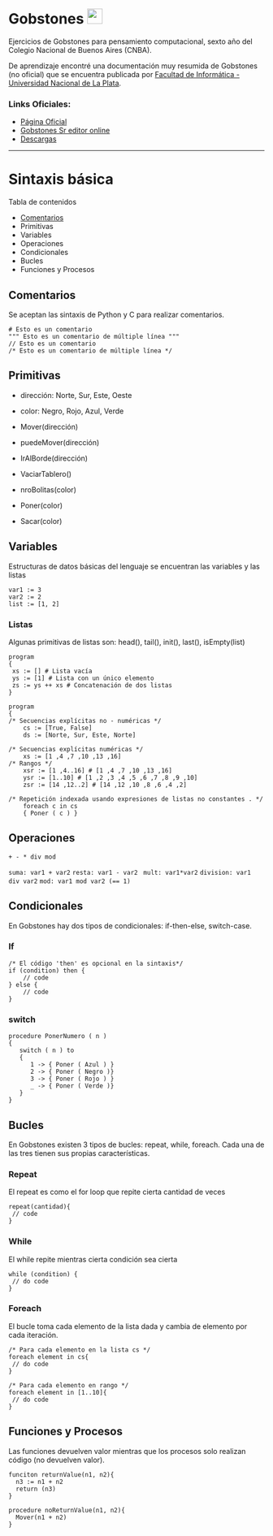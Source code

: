 <h1> Gobstones <img src="https://gobstones.github.io/gobstones-web/images/logo.png" width="30"/></h1>

Ejercicios de Gobstones para pensamiento computacional, sexto año del Colegio Nacional de Buenos Aires (CNBA). 

De aprendizaje encontré una documentación muy resumida de Gobstones (no oficial) que se encuentra publicada por [Facultad de Informática - Universidad Nacional de La Plata](https://sedici.unlp.edu.ar/bitstream/handle/10915/63353/Documento_completo.pdf-PDFA.pdf).

### **Links Oficiales**:
- [Página Oficial](https://gobstones.github.io/)
- [Gobstones Sr editor online](https://gobstones.github.io/gobstones-sr/)
- [Descargas](https://github.com/gobstones/gobstones-web-desktop/releases)

---

# Sintaxis básica
Tabla de contenidos
- [Comentarios](#Comentarios)
- Primitivas
- Variables
- Operaciones
- Condicionales
- Bucles
- Funciones y Procesos

## Comentarios
Se aceptan las sintaxis de Python y C para realizar comentarios.

```
# Esto es un comentario
""" Esto es un comentario de múltiple línea """
// Esto es un comentario
/* Esto es un comentario de múltiple línea */ 
```


## Primitivas
- dirección: Norte, Sur, Este, Oeste
- color: Negro, Rojo, Azul, Verde
 
- Mover(dirección)
- puedeMover(dirección)
- IrAlBorde(dirección)
- VaciarTablero()
- nroBolitas(color)
- Poner(color)
- Sacar(color)


## Variables
Estructuras de datos básicas del lenguaje se encuentran las variables y las listas
```
var1 := 3
var2 := 2
list := [1, 2]
```

### Listas
Algunas primitivas de listas son: head(), tail(), init(), last(), isEmpty(list)
```
program
{
 xs := [] # Lista vacía
 ys := [1] # Lista con un único elemento
 zs := ys ++ xs # Concatenación de dos listas
}
```
```
program
{
/* Secuencias explícitas no - numéricas */
    cs := [True, False]
    ds := [Norte, Sur, Este, Norte]

/* Secuencias explícitas numéricas */
    xs := [1 ,4 ,7 ,10 ,13 ,16]
/* Rangos */
    xsr := [1 ,4..16] # [1 ,4 ,7 ,10 ,13 ,16]
    ysr := [1..10] # [1 ,2 ,3 ,4 ,5 ,6 ,7 ,8 ,9 ,10]
    zsr := [14 ,12..2] # [14 ,12 ,10 ,8 ,6 ,4 ,2]

/* Repetición indexada usando expresiones de listas no constantes . */
    foreach c in cs
    { Poner ( c ) }
```


## Operaciones
```
+ - * div mod
```
```suma: var1 + var2``` ```resta: var1 - var2 ``` ```mult: var1*var2``` ```division: var1 div var2``` ```mod: var1 mod var2 (== 1)```


## Condicionales
En Gobstones hay dos tipos de condicionales: if-then-else, switch-case.

### If
```
/* El código 'then' es opcional en la sintaxis*/
if (condition) then {
    // code
} else {
    // code
}
```

### switch
```
procedure PonerNumero ( n )
{
   switch ( n ) to
   {
      1 -> { Poner ( Azul ) }
      2 -> { Poner ( Negro )}
      3 -> { Poner ( Rojo ) }
      _ -> { Poner ( Verde )}
   }
}
```


## Bucles
En Gobstones existen 3 tipos de bucles: repeat, while, foreach. Cada una de las tres tienen sus propias características.

### Repeat
El repeat es como el for loop que repite cierta cantidad de veces
```
repeat(cantidad){
 // code
}
```

### While
El while repite mientras cierta condición sea cierta
```
while (condition) {
 // do code
}
```

### Foreach
El bucle toma cada elemento de la lista dada y cambia de elemento por cada iteración.
```
/* Para cada elemento en la lista cs */
foreach element in cs{
 // do code
}

/* Para cada elemento en rango */
foreach element in [1..10]{
 // do code
}
```


## Funciones y Procesos
Las funciones devuelven valor mientras que los procesos solo realizan código (no devuelven valor).
```
funciton returnValue(n1, n2){
  n3 := n1 + n2
  return (n3)
}
```
```
procedure noReturnValue(n1, n2){
  Mover(n1 + n2)
}
```
